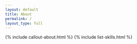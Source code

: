```yaml
---
layout: default
title: About
permalink: /
layout_type: full
---
```

{% include callout-about.html %}
{% include list-skills.html %}
